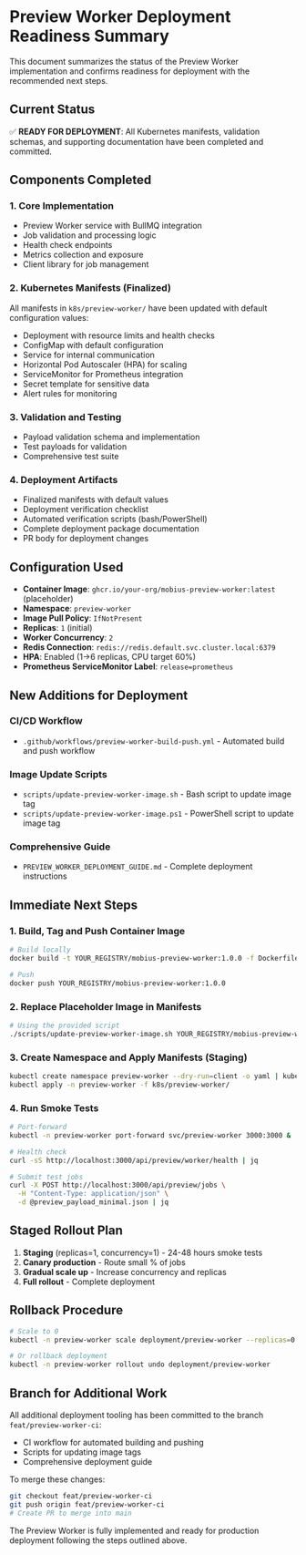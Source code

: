 # Preview Worker Deployment Readiness Summary

This document summarizes the status of the Preview Worker implementation and confirms readiness for deployment with the recommended next steps.

## Current Status

✅ **READY FOR DEPLOYMENT**: All Kubernetes manifests, validation schemas, and supporting documentation have been completed and committed.

## Components Completed

### 1. Core Implementation
- Preview Worker service with BullMQ integration
- Job validation and processing logic
- Health check endpoints
- Metrics collection and exposure
- Client library for job management

### 2. Kubernetes Manifests (Finalized)
All manifests in `k8s/preview-worker/` have been updated with default configuration values:
- Deployment with resource limits and health checks
- ConfigMap with default configuration
- Service for internal communication
- Horizontal Pod Autoscaler (HPA) for scaling
- ServiceMonitor for Prometheus integration
- Secret template for sensitive data
- Alert rules for monitoring

### 3. Validation and Testing
- Payload validation schema and implementation
- Test payloads for validation
- Comprehensive test suite

### 4. Deployment Artifacts
- Finalized manifests with default values
- Deployment verification checklist
- Automated verification scripts (bash/PowerShell)
- Complete deployment package documentation
- PR body for deployment changes

## Configuration Used

- **Container Image**: `ghcr.io/your-org/mobius-preview-worker:latest` (placeholder)
- **Namespace**: `preview-worker`
- **Image Pull Policy**: `IfNotPresent`
- **Replicas**: `1` (initial)
- **Worker Concurrency**: `2`
- **Redis Connection**: `redis://redis.default.svc.cluster.local:6379`
- **HPA**: Enabled (1→6 replicas, CPU target 60%)
- **Prometheus ServiceMonitor Label**: `release=prometheus`

## New Additions for Deployment

### CI/CD Workflow
- `.github/workflows/preview-worker-build-push.yml` - Automated build and push workflow

### Image Update Scripts
- `scripts/update-preview-worker-image.sh` - Bash script to update image tag
- `scripts/update-preview-worker-image.ps1` - PowerShell script to update image tag

### Comprehensive Guide
- `PREVIEW_WORKER_DEPLOYMENT_GUIDE.md` - Complete deployment instructions

## Immediate Next Steps

### 1. Build, Tag and Push Container Image
```bash
# Build locally
docker build -t YOUR_REGISTRY/mobius-preview-worker:1.0.0 -f Dockerfile .

# Push
docker push YOUR_REGISTRY/mobius-preview-worker:1.0.0
```

### 2. Replace Placeholder Image in Manifests
```bash
# Using the provided script
./scripts/update-preview-worker-image.sh YOUR_REGISTRY/mobius-preview-worker:1.0.0
```

### 3. Create Namespace and Apply Manifests (Staging)
```bash
kubectl create namespace preview-worker --dry-run=client -o yaml | kubectl apply -f -
kubectl apply -n preview-worker -f k8s/preview-worker/
```

### 4. Run Smoke Tests
```bash
# Port-forward
kubectl -n preview-worker port-forward svc/preview-worker 3000:3000 &

# Health check
curl -sS http://localhost:3000/api/preview/worker/health | jq

# Submit test jobs
curl -X POST http://localhost:3000/api/preview/jobs \
  -H "Content-Type: application/json" \
  -d @preview_payload_minimal.json | jq
```

## Staged Rollout Plan

1. **Staging** (replicas=1, concurrency=1) - 24-48 hours smoke tests
2. **Canary production** - Route small % of jobs
3. **Gradual scale up** - Increase concurrency and replicas
4. **Full rollout** - Complete deployment

## Rollback Procedure

```bash
# Scale to 0
kubectl -n preview-worker scale deployment/preview-worker --replicas=0

# Or rollback deployment
kubectl -n preview-worker rollout undo deployment/preview-worker
```

## Branch for Additional Work

All additional deployment tooling has been committed to the branch `feat/preview-worker-ci`:
- CI workflow for automated building and pushing
- Scripts for updating image tags
- Comprehensive deployment guide

To merge these changes:
```bash
git checkout feat/preview-worker-ci
git push origin feat/preview-worker-ci
# Create PR to merge into main
```

The Preview Worker is fully implemented and ready for production deployment following the steps outlined above.